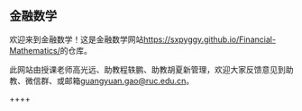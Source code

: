 ## 金融数学

欢迎来到金融数学！这是金融数学网站<https://sxpyggy.github.io/Financial-Mathematics/>的仓库。

此网站由授课老师高光远、助教程轶鹏、助教胡夏新管理，欢迎大家反馈意见到助教、微信群、或邮箱<guangyuan.gao@ruc.edu.cn>。

++++
